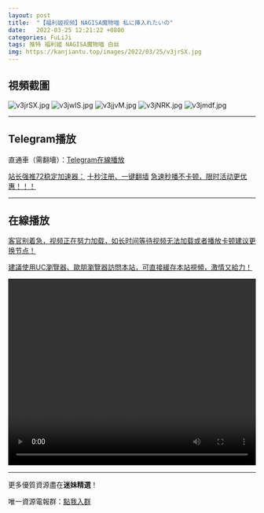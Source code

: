 ```yaml
---
layout: post
title:  "【福利姬视频】NAGISA魔物喵 私に挿入れたいの"
date:   2022-03-25 12:21:22 +0800
categories: FuLiJi
tags: 推特 福利姬 NAGISA魔物喵 白丝
img: https://kanjiantu.top/images/2022/03/25/v3jrSX.jpg
---
```



## 視頻截圖

![v3jrSX.jpg](https://kanjiantu.top/images/2022/03/25/v3jrSX.jpg)
![v3jwIS.jpg](https://kanjiantu.top/images/2022/03/25/v3jwIS.jpg)
![v3jjvM.jpg](https://kanjiantu.top/images/2022/03/25/v3jjvM.jpg)
![v3jNRK.jpg](https://kanjiantu.top/images/2022/03/25/v3jNRK.jpg)
![v3jmdf.jpg](https://kanjiantu.top/images/2022/03/25/v3jmdf.jpg)

* * *
## Telegram播放

直通車（需翻墻）：[Telegram在線播放](https://t.me/mimeijingxuan/125)

<u>站长强推72稳定加速器：</u> [十秒注册、一键翻墙](https://www.mimei.blog/skip/vpn.html)
<u>急速秒播不卡顿，限时活动更优惠！！！</u>
* * *
## 在線播放
<u>客官别着急，视频正在努力加载，如长时间等待视频无法加载或者播放卡顿建议更换节点！</u>

<u>建議使用UC瀏覽器、歐朋瀏覽器訪問本站，可直接緩存本站視頻，激情又給力！</u>
<center><video src="https://cdn.publer.io/uploads/videos/6245a4e9db2797743f7296ba/b178d7fa9d2b7b3a7abc8c5cd76d9692.mp4" width="100%" height="380px" controls="controls"></video></center>


* * *
更多優質資源盡在**迷妹精選**！

唯一資源電報群：[點我入群](https://t.me/mimeijingxuan)


